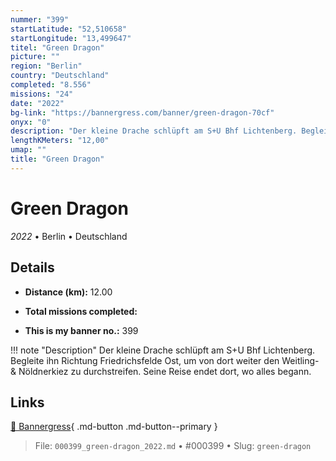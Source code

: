 ```yaml
---
nummer: "399"
startLatitude: "52,510658"
startLongitude: "13,499647"
titel: "Green Dragon"
picture: ""
region: "Berlin"
country: "Deutschland"
completed: "8.556"
missions: "24"
date: "2022"
bg-link: "https://bannergress.com/banner/green-dragon-70cf"
onyx: "0"
description: "Der kleine Drache schlüpft am S+U Bhf Lichtenberg. Begleite ihn Richtung Friedrichsfelde Ost, um von dort weiter den Weitling- & Nöldnerkiez zu durchstreifen. Seine Reise endet dort, wo alles begann."
lengthKMeters: "12,00"
umap: ""
title: "Green Dragon"
---
```

# Green Dragon

*2022* • Berlin • Deutschland



## Details
- **Distance (km):** 12.00

- **Total missions completed:** 
- **This is my banner no.:** 399


!!! note "Description"
    Der kleine Drache schlüpft am S+U Bhf Lichtenberg. Begleite ihn Richtung Friedrichsfelde Ost, um von dort weiter den Weitling- & Nöldnerkiez zu durchstreifen. Seine Reise endet dort, wo alles begann.



## Links
[🔗 Bannergress](https://bannergress.com/banner/green-dragon-70cf){ .md-button .md-button--primary }



> File: `000399_green-dragon_2022.md` • #000399 • Slug: `green-dragon`
